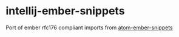 # intellij-ember-snippets
Port of ember rfc176 compliant imports from [atom-ember-snippets](https://github.com/mattmcmanus/atom-ember-snippets)
